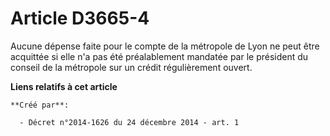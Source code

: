 # Article D3665-4

Aucune dépense faite pour le compte de la métropole de Lyon ne peut être acquittée si elle n'a pas été préalablement mandatée
par le président du conseil de la métropole sur un crédit régulièrement ouvert.

**Liens relatifs à cet article**

	**Créé par**:

	  - Décret n°2014-1626 du 24 décembre 2014 - art. 1
